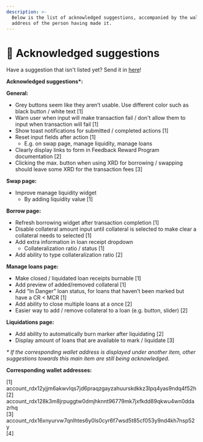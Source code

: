 ```yaml
---
description: >-
  Below is the list of acknowledged suggestions, accompanied by the wallet
  address of the person having made it.
---
```


# 🤝 Acknowledged suggestions

Have a suggestion that isn't listed yet? Send it in [here](https://docs.google.com/forms/d/e/1FAIpQLSclpVFo6XX\_MQsLKIul7UzARzdwcfiUeonHDB8X6jU4iqVTiw/viewform)!

**Acknowledged suggestions\*:**

**General:**

* Grey buttons seem like they aren’t usable. Use different color such as black button / white text \[1]
* Warn user when input will make transaction fail / don't allow them to input when transaction will fail \[1]
* Show toast notifications for submitted / completed actions \[1]
* Reset input fields after action \[1]
  * E.g. on swap page, manage liquidity, manage loans
* Clearly display links to form in Feedback Reward Program documentation \[2]
* Clicking the max. button when using XRD for borrowing / swapping should leave some XRD for the transaction fees \[3]

**Swap page:**

* Improve manage liquidity widget
  * By adding liquidity value \[1]

**Borrow page:**

* Refresh borrowing widget after transaction completion \[1]
* Disable collateral amount input until collateral is selected to make clear a collateral needs to selected \[1]
* Add extra information in loan receipt dropdown
  * Collateralization ratio / status \[1]
* Add ability to type collateralization ratio \[2]

**Manage loans page:**

* Make closed / liquidated loan receipts burnable \[1]
* Add preview of added/removed collateral \[1]
* Add “In Danger” loan status, for loans that haven’t been marked but have a CR < MCR \[1]
* Add ability to close multiple loans at a once \[2]
* Easier way to add / remove collateral to a loan (e.g. button, slider) \[2]

**Liquidations page:**

* Add ability to automatically burn marker after liquidating \[2]
* Display amount of loans that are available to mark / liquidate \[3]



_\* If the corresponding wallet address is displayed under another item, other suggestions towards this main item are still being acknowledged._



**Corresponding wallet addresses:**

\[1]  account\_rdx12yjjm6akwvlqs7jd6praqzgayzahuurskdkkz3lpq4yas9ndq4f52h\
\[2] account\_rdx128k3m8jrpuggtw0dmjhknnt96779mk7jxfkdd89qkwu4wn0ddazrhq\
\[3] account\_rdx16xnyurvw7qnlhtes6y0ls0cyr6f7wsd5t85cf053y9nd4kh7nsp52y\
\[4]&#x20;
